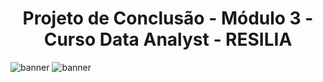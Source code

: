 
# <center>Projeto de Conclusão -  Módulo 3 - Curso Data Analyst - RESILIA</center>


![banner](https://user-images.githubusercontent.com/40433498/187098058-f403dae3-6698-4f1d-bec8-a948f0fd18a2.gif)
![banner](https://user-images.githubusercontent.com/40433498/187098798-fcf22506-1272-4511-947a-f57a14e45964.jpg)





 
